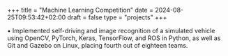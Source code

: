 +++
title = "Machine Learning Competition"
date = 2024-08-25T09:53:42+02:00
draft = false
type = "projects"
+++

• Implemented self-driving and image recognition of a simulated vehicle using OpenCV, PyTorch, Keras, TensorFlow, and ROS in Python, as well as Git and Gazebo on Linux, placing fourth out of eighteen teams.